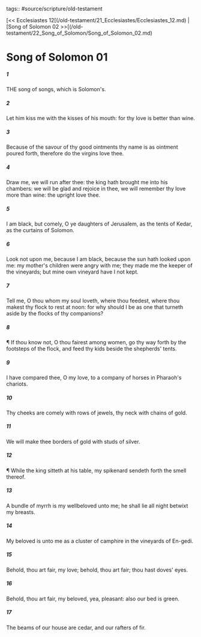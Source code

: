 tags:: #source/scripture/old-testament

[<< Ecclesiastes 12[(/old-testament/21_Ecclesiastes/Ecclesiastes_12.md) | [Song of Solomon 02 >>[(/old-testament/22_Song_of_Solomon/Song_of_Solomon_02.md)

# Song of Solomon 01

##### 1

THE song of songs, which is Solomon's.

##### 2

Let him kiss me with the kisses of his mouth: for thy love is better than wine.

##### 3

Because of the savour of thy good ointments thy name is as ointment poured forth, therefore do the virgins love thee.

##### 4

Draw me, we will run after thee: the king hath brought me into his chambers: we will be glad and rejoice in thee, we will remember thy love more than wine: the upright love thee.

##### 5

I am black, but comely, O ye daughters of Jerusalem, as the tents of Kedar, as the curtains of Solomon.

##### 6

Look not upon me, because I am black, because the sun hath looked upon me: my mother's children were angry with me; they made me the keeper of the vineyards; but mine own vineyard have I not kept.

##### 7

Tell me, O thou whom my soul loveth, where thou feedest, where thou makest thy flock to rest at noon: for why should I be as one that turneth aside by the flocks of thy companions?

##### 8

¶ If thou know not, O thou fairest among women, go thy way forth by the footsteps of the flock, and feed thy kids beside the shepherds' tents.

##### 9

I have compared thee, O my love, to a company of horses in Pharaoh's chariots.

##### 10

Thy cheeks are comely with rows of jewels, thy neck with chains of gold.

##### 11

We will make thee borders of gold with studs of silver.

##### 12

¶ While the king sitteth at his table, my spikenard sendeth forth the smell thereof.

##### 13

A bundle of myrrh is my wellbeloved unto me; he shall lie all night betwixt my breasts.

##### 14

My beloved is unto me as a cluster of camphire in the vineyards of En-gedi.

##### 15

Behold, thou art fair, my love; behold, thou art fair; thou hast doves' eyes.

##### 16

Behold, thou art fair, my beloved, yea, pleasant: also our bed is green.

##### 17

The beams of our house are cedar, and our rafters of fir.
